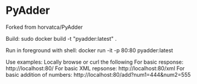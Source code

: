 # PyAdder

Forked from horvatca/PyAdder

Build:
sudo docker build -t "pyadder:latest" .

Run in foreground with shell:
docker run -it -p 80:80 pyadder:latest 

Use examples:
Locally browse or curl the following
For basic response: http://localhost:80/
For basic XML repsonse: http://localhost:80/xml
For basic addition of numbers: http://localhost:80/add?num1=444&num2=555